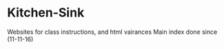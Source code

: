 # Kitchen-Sink
Websites for class instructions, and html vairances
Main index done since (11-11-16)
